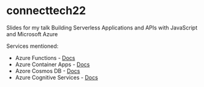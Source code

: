 # connecttech22

Slides for my talk Building Serverless Applications and APIs with JavaScript and Microsoft Azure

Services mentioned:

 * Azure Functions - [Docs](https://learn.microsoft.com/en-us/azure/azure-functions/)
 * Azure Container Apps - [Docs](https://learn.microsoft.com/en-us/azure/container-apps/)
 * Azore Cosmos DB - [Docs](https://learn.microsoft.com/en-us/azure/cosmos-db/)
 * Azure Cognitive Services - [Docs](https://learn.microsoft.com/en-us/azure/cognitive-services/)
 
